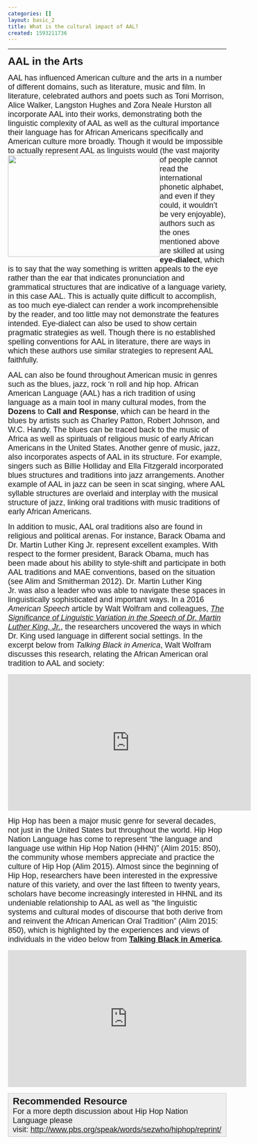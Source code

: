 ```yaml
---
categories: []
layout: basic_2
title: What is the cultural impact of AAL?
created: 1593211736
---
```

<hr><p><span style="font-family:Trebuchet MS,Helvetica,sans-serif;"><span style="font-size:24px;"><a id="AAL_in_the_Arts" name="AAL_in_the_Arts"><b>AAL in the Arts</b></a></span></span></p><p><span style="font-size:18px;"><span style="font-family:Arial,Helvetica,sans-serif;">AAL has influenced American culture and the arts in a number of different domains, such as literature, music and film. In literature, celebrated authors and poets such as Toni Morrison, Alice Walker, Langston Hughes and Zora Neale Hurston all incorporate AAL into their works, demonstrating both the linguistic complexity of AAL as well as the cultural importance their language has for African Americans specifically and American culture more broadly. Though it would be impossible to actually represent AAL as linguists would (the vast majority of people </span></span><span><img alt="" class="media-element file-default" data-delta="3" data-fid="24" data-media-element="1" src="https://oraal-stage.uoregon.edu/sites/oraal2.uoregon.edu/files/640px-Toni_Morrison_2008.jpg" style="height: 234px; width: 350px; float: left;" typeof="foaf:Image" width="640" height="427"></span><span style="font-size:18px;"><span style="font-family:Arial,Helvetica,sans-serif;">cannot read the international phonetic alphabet, and even if they could, it wouldn’t be very enjoyable), authors such as the ones mentioned above are skilled at using <strong><span title="The use of variation in spelling to be a appealing to the eye and suggest a dialect variant. However, the spelling does not reflect an actual dialect difference. For example, wuz for was.">eye-dialect</span></strong>, which is to say that the way something is written appeals to the eye rather than the ear that indicates pronunciation and grammatical structures that are indicative of a language variety, in this case AAL. This is actually quite difficult to accomplish, as too much eye-dialect can render a work incomprehensible by the reader, and too little may not demonstrate the features intended. Eye-dialect can also be used to show certain pragmatic strategies as well. Though there is no established spelling conventions for AAL in literature, there are ways in which these authors use similar strategies to represent AAL <a>faithfully</a>. </span></span></p><p><span style="font-size:18px;"><span style="font-family:Arial,Helvetica,sans-serif;">AAL can also be found throughout American music in genres such as the blues, jazz, rock ‘n roll and hip hop.<strong> </strong>African American Language (AAL) has a rich tradition of using language as a main tool in many cultural modes, from the <strong><span title="A game common in African American communities, where opposing sides use speech to insult each other until one side forfeits.">Dozens</span></strong> to <strong><span title="An interaction between a speaker's statements (calls) and responses by an audience. The call and response traditions of African cultures serve as the foundation for similar cultural traditions in African American communities often found in music, religion, and other kinds of public gatherings.">Call and Response</span></strong>, which can be heard in the blues by artists such as Charley Patton, Robert Johnson, and W.C. Handy. The blues can be traced back to the music of Africa as well as spirituals of religious music of early African Americans in the United States. Another genre of music, jazz, also incorporates aspects of AAL in its structure. For example, singers such as Billie Holliday and Ella Fitzgerald incorporated blues structures and traditions into jazz arrangements. Another example of AAL in jazz can be seen in scat singing, where AAL syllable structures are overlaid and interplay with the musical structure of jazz, linking oral traditions with music traditions of early African Americans.&nbsp;</span></span></p><p><span style="font-family:Arial,Helvetica,sans-serif;"><span style="font-size:18px;">In addition to music, AAL oral traditions also are found in religious and political arenas. For instance, Barack Obama and Dr. Martin Luther King Jr. represent excellent examples. With respect to the former president, Barack Obama, much has been made about his ability to style-shift&nbsp;and participate in both AAL traditions and MAE conventions, based on the situation (see Alim and Smitherman 2012). Dr. Martin Luther King Jr.&nbsp;was also a&nbsp;leader who&nbsp;was able to navigate these spaces in linguistically sophisticated and important ways. In a 2016 <em>American Speech</em> article by Walt Wolfram and colleagues, <a href="http://https://doi.org/10.1215/00031283-3701015" target="_blank"><em>The Significance of Linguistic Variation in the Speech of Dr. Martin Luther King, Jr.</em></a>, the researchers uncovered the ways in which Dr. King used language in different social settings.&nbsp;In the excerpt below from <em>Talking Black in America</em>, Walt Wolfram discusses this research, relating the African American oral tradition to AAL and society:</span></span></p><p><iframe allowfullscreen="" src="https://www.youtube.com/embed/epoVTTDRzRg" width="560" height="315" frameborder="0"></iframe></p><p><span style="font-size:18px;"><span style="font-family:Arial,Helvetica,sans-serif;">Hip Hop has been a major music genre for several decades, not just in the United States but throughout the world. Hip Hop Nation Language has come to represent “the language and language use within Hip Hop Nation (HHN)” (Alim 2015: 850), the community whose members appreciate and practice the culture of Hip Hop (Alim 2015). Almost since the beginning of Hip Hop, researchers have been interested in the expressive nature of this variety, and over the last fifteen to twenty years, scholars have become increasingly interested in HHNL and its undeniable relationship to AAL as well as “the linguistic systems and cultural modes of discourse that both derive from and reinvent the African American Oral Tradition” (Alim 2015: 850), which is highlighted by the experiences and views of individuals in the video below from&nbsp;<a href="https://languageandlife.org/documentaries/talking-black-in-america/" target="_blank"><strong>Talking Black in America</strong></a>. </span></span></p><p><iframe scrolling="no" src="https://www.youtube.com/embed/iIFlhSbsgFg?rel=0&quot; frameborder=&quot;0&quot; gesture=&quot;media&quot; allow=&quot;encrypted-media&quot; allowfullscreen></iframe>" width="550" height="316" frameborder="0"></iframe></p><div style="background:#eeeeee;border:1px solid #cccccc;padding:5px 10px;"><span style="font-family:Trebuchet MS,Helvetica,sans-serif;"><span style="font-size:22px;"><strong>Recommended Resource</strong></span></span><br><span style="font-size:18px;"><span style="font-family:Arial,Helvetica,sans-serif;">For a more depth discussion about Hip Hop Nation Language please visit:&nbsp;<a href="http://www.pbs.org/speak/words/sezwho/hiphop/reprint/" target="_blank">http://www.pbs.org/speak/words/sezwho/hiphop/reprint/</a></span></span></div>
